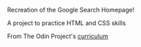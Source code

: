 Recreation of the Google Search Homepage!

A project to practice HTML and CSS skills

From The Odin Project's [curriculum](http://www.theodinproject.com/courses/web-development-101/lessons/html-css)